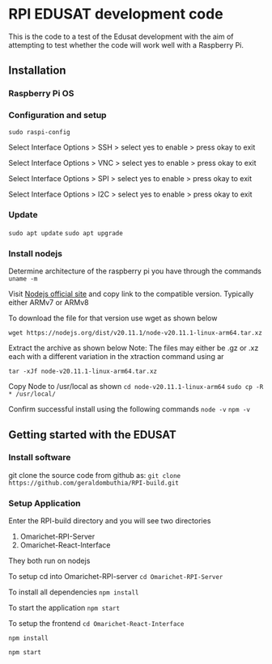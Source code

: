 # RPI EDUSAT development code
This is the code to a test of the Edusat development with the aim of attempting to test whether the code will work well with a Raspberry Pi.

## Installation
### Raspberry Pi OS

### Configuration and setup
`sudo raspi-config`

Select Interface Options > SSH > select yes to enable > press okay to exit

Select Interface Options > VNC > select yes to enable > press okay to exit

Select Interface Options > SPI > select yes to enable > press okay to exit

Select Interface Options > I2C > select yes to enable > press okay to exit


### Update
`sudo apt update`
`sudo apt upgrade`

### Install nodejs
Determine architecture of the raspberry pi you have through the commands
`uname -m`

Visit [Nodejs official site](https://nodejs.org/en/download) and copy link to the compatible version.
Typically either ARMv7 or ARMv8

To download the file for that version use wget as shown below

`wget https://nodejs.org/dist/v20.11.1/node-v20.11.1-linux-arm64.tar.xz`

Extract the archive as shown below
Note: The files may either be .gz or .xz each with a different variation in the xtraction command using ar

`tar -xJf node-v20.11.1-linux-arm64.tar.xz`

Copy Node to /usr/local as shown
`cd node-v20.11.1-linux-arm64`
`sudo cp -R * /usr/local/`

Confirm successful install using the following commands
`node -v`
`npm -v`

## Getting started with the EDUSAT
### Install software
git clone the source code from github as:
`git clone https://github.com/geraldombuthia/RPI-build.git`


### Setup Application
Enter the RPI-build directory and you will see two directories
1. Omarichet-RPI-Server
2. Omarichet-React-Interface 

They both run on nodejs

To setup cd into Omarichet-RPI-server
`cd Omarichet-RPI-Server`

To install all dependencies 
`npm install`

To start the application
`npm start`

To setup the frontend
`cd Omarichet-React-Interface`

`npm install`

`npm start`